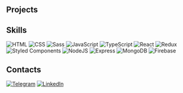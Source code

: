 ## Projects

## Skills

![HTML](https://img.shields.io/badge/-HTML-black?style=for-the-badge&logo=html5)
![CSS](https://img.shields.io/badge/-CSS-black?style=for-the-badge&logo=css3&logoColor=blue)
![Sass](https://img.shields.io/badge/-Sass-black?style=for-the-badge&logo=Sass)
![JavaScript](https://img.shields.io/badge/-JavaScript-black?style=for-the-badge&logo=javascript)
![TypeScript](https://img.shields.io/badge/-TypeScript-black?style=for-the-badge&logo=typescript)
![React](https://img.shields.io/badge/-React-black?style=for-the-badge&logo=react)
![Redux](https://img.shields.io/badge/-Redux-black?style=for-the-badge&logo=redux)
![Styled Components](https://img.shields.io/badge/-Styled_Components-black?style=for-the-badge&logo=styledcomponents)
![NodeJS](https://img.shields.io/badge/-Node.JS-black?style=for-the-badge&logo=node.js)
![Express](https://img.shields.io/badge/-Express-black?style=for-the-badge&logo=express)
![MongoDB](https://img.shields.io/badge/-MongoDB-black?style=for-the-badge&logo=mongodb)
![Firebase](https://img.shields.io/badge/-Firebase-black?style=for-the-badge&logo=firebase)

## Contacts

[![Telegram](https://img.shields.io/badge/-Telegram-black?style=for-the-badge&logo=telegram)](https://t.me/Ars_dmt)
[![LinkedIn](https://img.shields.io/badge/-LinkedIn-black?style=for-the-badge&logo=linkedin&logoColor=blue)](https://www.linkedin.com/in/arsen-dmitrenko-91272823a/)
